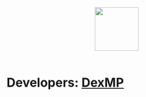 <div align="center">
  <a href="https://github.com/VKCOM">
    <img width="100" height="100" src="https://vk.com/dexmp?z=photo230988847_457247544%2Falbum230988847_0%2Frev">
  </a>
  <br>
  <br>
</div>

# Developers: <a href="https://vk.com/dexmp">DexMP</a>
